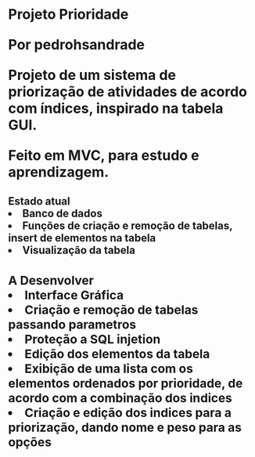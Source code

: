 <h1>Projeto Prioridade

<bold>Por pedrohsandrade

<p>Projeto de um sistema de priorização de atividades de acordo com índices, inspirado na tabela GUI.

<p> Feito em MVC, para estudo e aprendizagem.

<h2> Estado atual
<li>Banco de dados
<li>Funções de criação e remoção de tabelas, insert de elementos na tabela
<li> Visualização da tabela

<h3> A Desenvolver

<li> Interface Gráfica
<li> Criação e remoção de tabelas passando parametros
<li> Proteção a SQL injetion
<li> Edição dos elementos da tabela
<li> Exibição de uma lista com os elementos ordenados por prioridade, de acordo com a combinação dos indices
<li> Criação e edição dos indices para a priorização, dando nome e peso para as opções